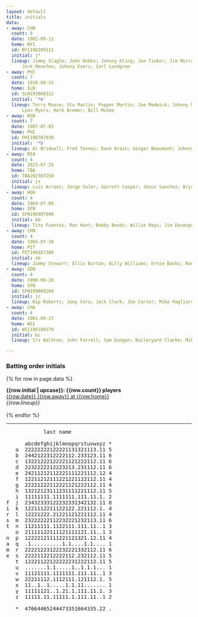 ```yaml
---
layout: default
title: initials
data: 
- away: CHN
  count: 8
  date: 1902-09-11
  home: NY1
  id: NY1190209111
  initial: j*
  lineup: Jimmy Slagle; John Dobbs; Johnny Kling; Joe Tinker; Jim Murray; Jack Taylor;
      Jock Menefee; Johnny Evers; Carl Lundgren
- away: PHI
  count: 7
  date: 1938-08-31
  home: SLN
  id: SLN193808312
  initial: '*m'
  lineup: Terry Moore; Stu Martin; Pepper Martin; Joe Medwick; Johnny Mize; Don Gutteridge;
      Lynn Myers; Herb Bremer; Bill McGee
- away: BSN
  count: 7
  date: 1907-07-03
  home: PHI
  id: PHI190707030
  initial: '*b'
  lineup: Al Bridwell; Fred Tenney; Dave Brain; Ginger Beaumont; Johnny Bates; Frank   Burke; Claude Ritchey; Sam Brown; Jake Boultes
- away: MIA
  count: 4
  date: 2023-07-25
  home: TBA
  id: TBA202307250
  initial: js
  lineup: Luis Arraez; Jorge Soler; Garrett Cooper; Jesus Sanchez; Bryan De La Cruz; Jean Segura; Joey Wendle; Jacob Stallings; Jon Berti
- away: HOU
  count: 4
  date: 1969-07-09
  home: SFN
  id: SFN196907090
  initial: bb
  lineup: Tito Fuentes; Ron Hunt; Bobby Bonds; Willie Mays; Jim Davenport; Ken Henderson; Bob Burda; Bob Barton; Bobby Bolin
- away: CHN
  count: 4
  date: 1965-07-30
  home: PIT
  id: PIT196507300
  initial: eb
  lineup: Jimmy Stewart; Ellis Burton; Billy Williams; Ernie Banks; Ron Santo; Ed Bailey; Glenn Beckert; Don Kessinger; Ernie Broglio
- away: SDN
  count: 4
  date: 1990-09-26
  home: SFN
  id: SFN199009260
  initial: jc
  lineup: Bip Roberts; Joey Cora; Jack Clark; Joe Carter; Mike Pagliarulo; Jerald Clark; Mark Parent; Garry Templeton; Dennis Rasmussen
- away: CHA
  count: 4
  date: 1901-09-27
  home: WS1
  id: WS1190109270
  initial: bc
  lineup: Irv Waldron; John Farrell; Sam Dungan; Boileryard Clarke; Mike Grady; Bill Coughlin; Billy Clingman; Ben Harrison; Bill Carrick

---
```

<h3>Batting order initials</h3>

{% for row in page.data %}
<div>
  <b>{{row.initial | upcase}}: {{row.count}} players</b>
  <div><a href="https://www.baseball-reference.com/boxes/{{row.home}}/{{row.id}}.shtml">{{row.date}} {{row.away}} at {{row.home}}</a></div>
  <i>{{row.lineup}}</i>
  <div>&nbsp;</div>
</div>
{% endfor %}


<hr>

   <pre>
            last name

      abcdefghijklmnopqrstuvwxyz *
   a  22222222122221131321113.11 5
   b  2442122312222112.233123.11 6
   c  13221222122221121222112.11 6
   d  2232222212223213.231112.11 6
   e  24211212112221111221112.12 4
   f  12211212111221221122112.11 4
   g  22221222112221121222112.11 4
   h  13212123111231111221112.11 5
   i  11111111.1111111.111.11.1. 2
f  j  23432333122232331342132.11 8
i  k  1221112211122122.221112.1. 4
r  l  12221222.21221121221112.11 4
s  m  23222222112232221232113.11 6
t  n  11211111.1122111.111.11..1 3
   o  21111122111121111121.11..1 3
n  p  12222121111221121321.12.11 4
a  q  .1..........1.1....1.1.... 1
m  r  22221223122232221332112.11 6
e  s  2222112212222112.232112.11 5
   t  12221122122222231222112.11 5
   u  .......1.1.....1..1.1.1... 1
   v  11121111.1111111.111.11..1 3
   w  22211112.1112111.121112.1. 5
   x  11..1..1.....1.1.11....... 1
   y  11111121..1.21.1.111.11.1. 3
   z  11111.11.11111.1.111.11..1 2

   *  47664465244473351664335.22 .
</pre>
